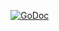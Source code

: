 [![GoDoc](https://godoc.org/github.com/sierrezinal/combinatorics?status.png)](https://godoc.org/github.com/sierrezinal/combinatorics)
